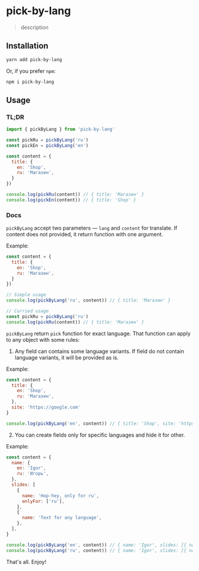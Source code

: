 # pick-by-lang

> description

## Installation

```sh
yarn add pick-by-lang
```

Or, if you prefer `npm`:

```sh
npm i pick-by-lang
```

## Usage

### TL;DR

```js
import { pickByLang } from 'pick-by-lang'

const pickRu = pickByLang('ru')
const pickEn = pickByLang('en')

const content = {
  title: {
    en: 'Shop',
    ru: 'Магазин',
  }
})

console.log(pickRu(content)) // { title: 'Магазин' }
console.log(pickEn(content)) // { title: 'Shop' }
```

### Docs

`pickByLang` accept two parameters — `lang` and `content` for translate. If content does not provided, it return function with one argument.

Example:
```js
const content = {
  title: {
    en: 'Shop',
    ru: 'Магазин',
  }
})

// Simple usage
console.log(pickByLang('ru', content)) // { title: 'Магазин' }

// Curried usage
const pickRu = pickByLang('ru')
console.log(pickRu(content)) // { title: 'Магазин' }
```

`pickByLang` return `pick` function for exact language. That function can apply to any object with some rules:

1. Any field can contains some language variants. If field do not contain language variants, it will be provided as is.

Example:
```js
const content = {
  title: {
    en: 'Shop',
    ru: 'Магазин',
  },
  site: 'https://google.com'
}

console.log(pickByLang('en', content)) // { title: 'Shop', site: 'https://google.com' }
```

2. You can create fields only for specific languages and hide it for other.

Example: 
```js
const content = {
  name: {
    en: 'Igor',
    ru: 'Игорь',
  },
  slides: [
    {
      name: 'Hop-hey, only for ru',
      onlyFor: ['ru'],
    },
    {
      name: 'Text for any language',
    },
  ],
}

console.log(pickByLang('en', content)) // { name: 'Igor', slides: [{ name: 'Text for any language' }] }
console.log(pickByLang('ru', content)) // { name: 'Igor', slides: [{ name: 'Hop-hey, only for ru' }, { name: ''Text for any language' }] }
```

That's all. Enjoy!
